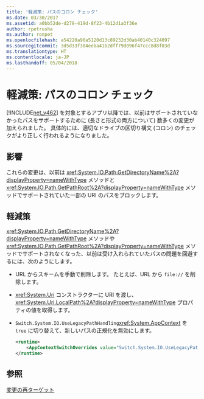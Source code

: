 ```yaml
---
title: '軽減策: パスのコロン チェック'
ms.date: 03/30/2017
ms.assetid: a0bb52de-d279-419d-8f23-4b12d1a3f36e
author: rpetrusha
ms.author: ronpet
ms.openlocfilehash: a54220a90a5120d13c89232d30ab40140c324097
ms.sourcegitcommit: 3d5d33f384eeba41b2dff79d096f47ccc8d8f03d
ms.translationtype: HT
ms.contentlocale: ja-JP
ms.lasthandoff: 05/04/2018
---
```

# <a name="mitigation-path-colon-checks"></a>軽減策: パスのコロン チェック
[!INCLUDE[net_v462](../../../includes/net-v462-md.md)] を対象とするアプリ以降では、以前はサポートされていなかったパスをサポートするために (長さと形式の両方について) 数多くの変更が加えられました。 具体的には、適切なドライブの区切り構文 (コロン) のチェックがより正しく行われるようになりました。  
  
## <a name="impact"></a>影響  
 これらの変更は、以前は <xref:System.IO.Path.GetDirectoryName%2A?displayProperty=nameWithType> メソッドと <xref:System.IO.Path.GetPathRoot%2A?displayProperty=nameWithType> メソッドでサポートされていた一部の URI のパスをブロックします。  
  
## <a name="mitigation"></a>軽減策  
 <xref:System.IO.Path.GetDirectoryName%2A?displayProperty=nameWithType> メソッドや <xref:System.IO.Path.GetPathRoot%2A?displayProperty=nameWithType> メソッドでサポートされなくなった、以前は受け入れられていたパスの問題を回避するには、次のようにします。  
  
-   URL からスキームを手動で削除します。 たとえば、URL から `file://` を削除します。  
  
-   <xref:System.Uri> コンストラクターに URI を渡し、<xref:System.Uri.LocalPath%2A?displayProperty=nameWithType> プロパティの値を取得します。  
  
-   `Switch.System.IO.UseLegacyPathHandling`<xref:System.AppContext> を `true` に切り替えて、新しいパスの正規化を無効にします。  
  
    ```xml  
    <runtime>  
        <AppContextSwitchOverrides value="Switch.System.IO.UseLegacyPathHandling=true" />    
    </runtime>  
    ```  
  
## <a name="see-also"></a>参照  
 [変更の再ターゲット](../../../docs/framework/migration-guide/retargeting-changes-in-the-net-framework-4-6-2.md)
